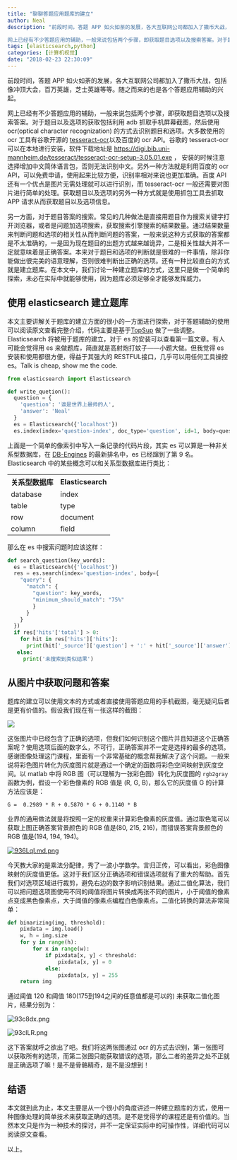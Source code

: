 ```yaml
---
title: "聊聊答题应用题库的建立"
author: Neal
description: "前段时间，答题 APP 如火如荼的发展，各大互联网公司都加入了撒币大战，包括像冲顶大会，百万英雄，芝士英雄等等。随之而来的也是各个答题应用辅助的兴起。

网上已经有不少答题应用的辅助，一般来说包括两个步骤，即获取题目选项以及搜索答案。对于题目以及选项的获取包括利用 adb 抓取手机屏幕截图，然后使用 ocr(optical character recognization) 的方式去识别题目和选项。..."
tags: [elasticsearch,python]
categories: [计算机视觉]
date: "2018-02-23 22:30:09"
---
```

前段时间，答题 APP 如火如荼的发展，各大互联网公司都加入了撒币大战，包括像冲顶大会，百万英雄，芝士英雄等等。随之而来的也是各个答题应用辅助的兴起。

网上已经有不少答题应用的辅助，一般来说包括两个步骤，即获取题目选项以及搜索答案。对于题目以及选项的获取包括利用 adb 抓取手机屏幕截图，然后使用 ocr(optical character recognization) 的方式去识别题目和选项。大多数使用的 ocr 工具有谷歌开源的 [tesseract-ocr](https://github.com/tesseract-ocr/tesseract)以及百度的 ocr API。谷歌的 tesseract-ocr 可以在本地进行安装，软件下载地址是 https://digi.bib.uni-mannheim.de/tesseract/tesseract-ocr-setup-3.05.01.exe ， 安装的时候注意选择增加中文简体语言包，否则无法识别中文。另外一种方法就是利用百度的 ocr API，可以免费申请，使用起来比较方便，识别率相对来说也更加准确。百度 API 还有一个优点是图片无需处理就可以进行识别，而 tesseract-ocr 一般还需要对图片进行简单的处理。获取题目以及选项的另外一种方式就是使用抓包工具去抓取 APP 请求从而获取题目以及选项信息。

另一方面，对于题目答案的搜索。常见的几种做法是直接用题目作为搜索关键字打开浏览器，或者是问题加选项搜索，获取搜索引擎搜索的结果数量。通过结果数量来判断问题和选项的相关性从而判断问题的答案，一般来说这种方式获取的答案都是不太准确的，一是因为现在题目的出题方式越来越诡异，二是相关性越大并不一定就意味着是正确答案。本来对于题目和选项的判断就是很难的一件事情，除非你能做出很完美的语意理解，否则很难判断出正确的选项。还有一种比较直白的方式就是建立题库。在本文中，我们讨论一种建立题库的方式，这里只是做一个简单的探索，未必在实际中就能够使用，因为题库必须足够全才能够发挥威力。

## 使用 elasticsearch 建立题库
本文主要讲解关于题库的建立方面的很小的一方面进行探索，对于答题辅助的使用可以阅读原文查看完整介绍，代码主要是基于[TopSup](https://github.com/Skyexu/TopSup) 做了一些调整。Elasticsearch 将被用于题库的建立，对于 es 的安装可以查看第一篇文章。有人可能会觉得用 es 来做题库，简直就是高射炮打蚊子——小题大做。但我觉得 es 安装和使用都很方便，得益于其强大的 RESTFUL接口，几乎可以用任何工具操控 es。Talk is cheap, show me the code.

```python
from elasticsearch import Elasticsearch

def write_quetion():
  question = {
    'question': '谁是世界上最帅的人',
    'answer': 'Neal'
  }
  es = Elasticsearch({'localhost'})
  es.index(index='question-index', doc_type='question', id=1, body=question)
```

上面是一个简单的像索引中写入一条记录的代码片段，其实 es 可以算是一种非关系型数据库，在 [DB-Engines](https://db-engines.com/en/ranking) 的最新排名中，es 已经蹿到了第 9 名。Elasticsearch 中的某些概念可以和关系型数据库进行类比：

<table>
  <tr>
  <th>关系型数据库</th>
  <th>Elasticsearch</th>
  </tr>
  <tr>
  <td>database</td>
  <td>index</td>
  </tr>
  <tr>
  <td>table</td>
  <td>type</td>
  </tr>
  <tr>
  <td>row</td>
  <td>document</td>
  </tr>
  <tr>
  <td>column</td>
  <td>field</td>
  </tr>
</table>

那么在 es 中搜索问题时应该这样：

```python
def search_question(key_words):
  es = Elasticsearch({'localhost'})
  res = es.search(index='question-index', body={
    "query": {
      "match": {
        "question": key_words,
        "minimum_should_match": "75%"
        }
      }
    }
  })
  if res['hits'['total'] > 0:
    for hit in res['hits']['hits']:
      print(hit['_source']['question'] + ':' + hit['_source']['answer'])
   else:
     print('未搜索到类似结果')
```
 
## 从图片中获取问题和答案
题库的建立可以使用文本的方式或者直接使用答题应用的手机截图，毫无疑问后者是更有价值的。假设我们现在有一张这样的截图：
 
 ![](https://user-gold-cdn.xitu.io/2018/2/10/1617eae1206b47b4?w=401&h=713&f=png&s=256870)
 
这张图片中已经包含了正确的选项，但我们如何识别这个图片并且知道这个正确答案呢？使用选项后面的数字么，不可行，正确答案并不一定是选择的最多的选项。感谢图像处理这门课程，里面有一个非常基础的概念帮我解决了这个问题。一般来说将彩色图片转化为灰度图片就是通过一个确定的函数将彩色空间映射到灰度空间。以 matlab 中将 RGB 图（可以理解为一张彩色图）转化为灰度图的 `rgb2gray` 函数为例，假设一个彩色像素的 RGB 值是 (R, G, B)，那么它的灰度值 G 的计算方法应该是：
 
`G =  0.2989 * R + 0.5870 * G + 0.1140 * B`

业界的通用做法就是将按照一定的权重来计算彩色像素的灰度值。通过取色笔可以获取上图正确答案背景颜色的 RGB 值是(80, 215, 216)，而错误答案背景颜色的 RGB 值是(194, 194, 194)。

[![936LqI.md.png](https://user-gold-cdn.xitu.io/2018/2/10/1617eae1c9c6d842?w=680&h=555&f=png&s=165381)](https://imgchr.com/i/936LqI)

今天教大家的是乘法分配律，秀了一波小学数学。言归正传，可以看出，彩色图像映射的灰度值更低。这对于我们区分正确选项和错误选项就有了重大的帮助。首先我们对选项区域进行裁剪，避免右边的数字影响识别结果。通过二值化算法，我们可以把问题选项图使用不同的阈值将图片转换成两张不同的图片，小于阈值的像素点变成黑色像素点，大于阈值的像素点编程白色像素点。二值化转换的算法非常简单：

```python
def binarizing(img, threshold):
    pixdata = img.load()
    w, h = img.size
    for y in range(h):
        for x in range(w):
            if pixdata[x, y] < threshold:
                pixdata[x, y] = 0
            else:
                pixdata[x, y] = 255
    return img
```

通过阈值 120 和阈值 180(175到194之间的任意值都是可以的) 来获取二值化图片，结果分别为：

![93c8dx.png](https://user-gold-cdn.xitu.io/2018/2/10/1617eae1b80a48f3?w=655&h=554&f=png&s=53327)

![93clLR.png](https://user-gold-cdn.xitu.io/2018/2/10/1617eae1bc0f0f75?w=651&h=623&f=png&s=64677)

这下答案就呼之欲出了吧。我们将这两张图通过 ocr 的方式去识别，第一张图可以获取所有的选项，而第二张图只能获取错误的选项，那么二者的差异之处不正就是正确选项了嘛！是不是骨骼精奇，是不是没想到！

## 结语
本文就到此为止，本文主要是从一个很小的角度讲述一种建立题库的方式，使用一种图像处理的简单技术来获取正确的选项。是不是觉得学的课程还是有价值的。当然本文只是作为一种技术的探讨，并不一定保证实际中的可操作性，详细代码可以阅读原文查看。

以上。

